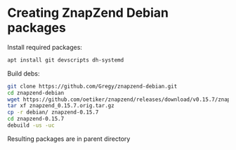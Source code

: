 Creating ZnapZend Debian packages
===============

Install required packages:
```sh
apt install git devscripts dh-systemd
```

Build debs:

```sh
git clone https://github.com/Gregy/znapzend-debian.git
cd znapzend-debian
wget https://github.com/oetiker/znapzend/releases/download/v0.15.7/znapzend-0.15.7.tar.gz -O znapzend_0.15.7.orig.tar.gz
tar xf znapzend_0.15.7.orig.tar.gz
cp -r debian/ znapzend-0.15.7
cd znapzend-0.15.7
debuild -us -uc
```

Resulting packages are in parent directory
